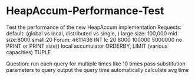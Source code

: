 # HeapAccum-Performance-Test
Test the performance of the new HeapAccum implementation
Requests:
default: (global vs local, distributed vs single, )
large size: 100,000
mid size:8000
small:20
Forum: 4611436
INT k: 20 8000 100000 5000000
no PRINT or PRINT size()
local accumulator
ORDERBY, LIMIT (various capacities)
TUPLE<more elements>

Question: 
run each query for multiple times like 10 times
pass substitution parameters to query
output the query time
automatically calculate avg time
